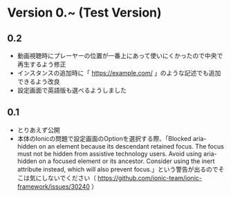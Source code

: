 # Version 0.~ (Test Version)

## 0.2
- 動画視聴時にプレーヤーの位置が一番上にあって使いにくかったので中央で再生するよう修正
- インスタンスの追加時に「 https://example.com/ 」のような記述でも追加できるよう改良
- 設定画面で英語版も選べるようしました

## 0.1
- とりあえず公開
- 本体のIonicの問題で設定画面のOptionを選択する際、「Blocked aria-hidden on an element because its descendant retained focus. The focus must not be hidden from assistive technology users. Avoid using aria-hidden on a focused element or its ancestor. Consider using the inert attribute instead, which will also prevent focus.」という警告が出るのでそこは気にしないでください（ https://github.com/ionic-team/ionic-framework/issues/30240 ）